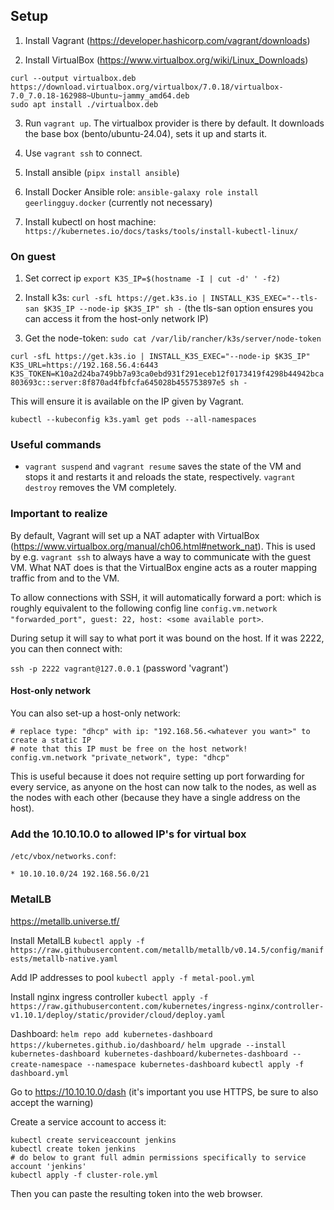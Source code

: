 ## Setup

1. Install Vagrant (https://developer.hashicorp.com/vagrant/downloads)

2. Install VirtualBox (https://www.virtualbox.org/wiki/Linux_Downloads)

```
curl --output virtualbox.deb https://download.virtualbox.org/virtualbox/7.0.18/virtualbox-7.0_7.0.18-162988~Ubuntu~jammy_amd64.deb
sudo apt install ./virtualbox.deb
```

3. Run `vagrant up`. The virtualbox provider is there by default. It downloads the base box (bento/ubuntu-24.04), sets it up and starts it.

4. Use `vagrant ssh` to connect.

5. Install ansible (`pipx install ansible`)

6. Install Docker Ansible role: `ansible-galaxy role install geerlingguy.docker` (currently not necessary)

7. Install kubectl on host machine: `https://kubernetes.io/docs/tasks/tools/install-kubectl-linux/`


### On guest

1. Set correct ip `export K3S_IP=$(hostname -I | cut -d' ' -f2)`
1. Install k3s: `curl -sfL https://get.k3s.io | INSTALL_K3S_EXEC="--tls-san $K3S_IP --node-ip $K3S_IP" sh -` (the tls-san option ensures you can access it from the host-only network IP)

2. Get the node-token: `sudo cat /var/lib/rancher/k3s/server/node-token`

`curl -sfL https://get.k3s.io | INSTALL_K3S_EXEC="--node-ip $K3S_IP" K3S_URL=https://192.168.56.4:6443 K3S_TOKEN=K10a2d24ba749bb7a93ca0ebd931f291eceb12f0173419f4298b44942bca803693c::server:8f870ad4fbfcfa645028b455753897e5 sh -`

This will ensure it is available on the IP given by Vagrant.

`kubectl --kubeconfig k3s.yaml get pods --all-namespaces`

### Useful commands

- `vagrant suspend` and `vagrant resume` saves the state of the VM and stops it and restarts it and reloads the state, respectively. `vagrant destroy` removes the VM completely.

### Important to realize

By default, Vagrant will set up a NAT adapter with VirtualBox (https://www.virtualbox.org/manual/ch06.html#network_nat). This is used by e.g. `vagrant ssh` to always have a way to communicate with the guest VM. What NAT does is that the VirtualBox engine acts as a router mapping traffic from and to the VM. 

To allow connections with SSH, it will automatically forward a port: which is roughly equivalent to the following config line `config.vm.network "forwarded_port", guest: 22, host: <some available port>`. 

During setup it will say to what port it was bound on the host. If it was 2222, you can then connect with:

`ssh -p 2222 vagrant@127.0.0.1` (password 'vagrant')

#### Host-only network

You can also set-up a host-only network:

```
# replace type: "dhcp" with ip: "192.168.56.<whatever you want>" to create a static IP
# note that this IP must be free on the host network!
config.vm.network "private_network", type: "dhcp"
```

This is useful because it does not require setting up port forwarding for every service, as anyone on the host can now talk to the nodes, as well as the nodes with each other (because they have a single address on the host).

### Add the 10.10.10.0 to allowed IP's for virtual box

`/etc/vbox/networks.conf`:

```
* 10.10.10.0/24 192.168.56.0/21
```


### MetalLB

https://metallb.universe.tf/

Install MetalLB 
`kubectl apply -f https://raw.githubusercontent.com/metallb/metallb/v0.14.5/config/manifests/metallb-native.yaml`

Add IP addresses to pool
`kubectl apply -f metal-pool.yml`

Install nginx ingress controller
`kubectl apply -f https://raw.githubusercontent.com/kubernetes/ingress-nginx/controller-v1.10.1/deploy/static/provider/cloud/deploy.yaml`


Dashboard:
`helm repo add kubernetes-dashboard https://kubernetes.github.io/dashboard/`
`helm upgrade --install kubernetes-dashboard kubernetes-dashboard/kubernetes-dashboard --create-namespace --namespace kubernetes-dashboard`
`kubectl apply -f dashboard.yml`

Go to https://10.10.10.0/dash (it's important you use HTTPS, be sure to also accept the warning)

Create a service account to access it:
```
kubectl create serviceaccount jenkins
kubectl create token jenkins
# do below to grant full admin permissions specifically to service account 'jenkins'
kubectl apply -f cluster-role.yml
```

Then you can paste the resulting token into the web browser.